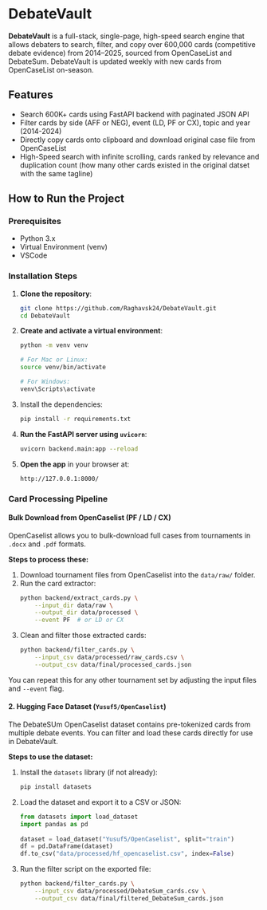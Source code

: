 # DebateVault

**DebateVault** is a full-stack, single-page, high-speed search engine that allows debaters to search, filter, and copy over 600,000 cards (competitive debate evidence) from 2014–2025, sourced from OpenCaseList and DebateSum. DebateVault is updated weekly with new cards from OpenCaseList on-season. 


## Features

- Search 600K+ cards using FastAPI backend with paginated JSON API
- Filter cards by side (AFF or NEG), event (LD, PF or CX), topic and year (2014-2024)
- Directly copy cards onto clipboard and download original case file from OpenCaseList
- High-Speed search with infinite scrolling, cards ranked by relevance and duplication count (how many other cards existed in the original datset with the same tagline)



## How to Run the Project

### Prerequisites
- Python 3.x
- Virtual Environment (venv)
- VSCode
  

### Installation Steps
1. **Clone the repository**:
    ```bash
    git clone https://github.com/Raghavsk24/DebateVault.git
    cd DebateVault
    ```
    
2. **Create and activate a virtual environment**:
    ```bash
    python -m venv venv

    # For Mac or Linux:
    source venv/bin/activate

    # For Windows:
    venv\Scripts\activate
    ```

3. Install the dependencies:
    ```bash
    pip install -r requirements.txt
    ```

4. **Run the FastAPI server using `uvicorn`**:
    ```bash
    uvicorn backend.main:app --reload
    ```
    
5. **Open the app** in your browser at:
    ```
    http://127.0.0.1:8000/
    ```

### Card Processing Pipeline

#### Bulk Download from OpenCaselist (PF / LD / CX)
  
  OpenCaselist allows you to bulk-download full cases from tournaments in `.docx` and `.pdf` formats.
  
  **Steps to process these:**
  
  1. Download tournament files from OpenCaselist into the `data/raw/` folder.
  2. Run the card extractor:
      ```bash
      python backend/extract_cards.py \
          --input_dir data/raw \
          --output_dir data/processed \
          --event PF  # or LD or CX
      ```
  3. Clean and filter those extracted cards:
      ```bash
      python backend/filter_cards.py \
          --input_csv data/processed/raw_cards.csv \
          --output_csv data/final/processed_cards.json
      ```
  
  You can repeat this for any other tournament set by adjusting the input files and `--event` flag.

  
  #### 2. Hugging Face Dataset (`Yusuf5/OpenCaselist`)
  
  The DebateSUm OpenCaselist dataset contains pre-tokenized cards from multiple debate events. You can filter and load these cards directly for use in DebateVault.
  
  **Steps to use the dataset:**
  
  1. Install the `datasets` library (if not already):
      ```bash
      pip install datasets
      ```
  
  2. Load the dataset and export it to a CSV or JSON:
      ```python
      from datasets import load_dataset
      import pandas as pd
  
      dataset = load_dataset("Yusuf5/OpenCaselist", split="train")
      df = pd.DataFrame(dataset)
      df.to_csv("data/processed/hf_opencaselist.csv", index=False)
      ```
  
  3. Run the filter script on the exported file:
      ```bash
      python backend/filter_cards.py \
          --input_csv data/processed/DebateSum_cards.csv \
          --output_csv data/final/filtered_DebateSum_cards.json
      ```
